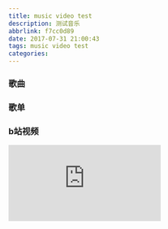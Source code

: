 ```yaml
---
title: music video test
description: 测试音乐
abbrlink: f7cc0d89
date: 2017-07-31 21:00:43
tags: music video test
categories:
---
```



### 歌曲

<div class="aplayer" data-id="31673404" data-server="netease" data-type="song"></div>

### 歌单

<div class="aplayer" data-id="11100236" data-server="netease" data-type="playlist" data-mode="random"></div>

### b站视频

<iframe class="bilibiliVideo" src="https://www.bilibili.com/html/html5player.html?cid=5090828&aid=3227348" frameborder="0" webkitallowfullscreen mozallowfullscreen allowfullscreen></iframe>


